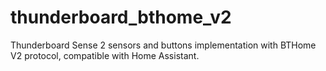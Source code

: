 # thunderboard_bthome_v2
Thunderboard Sense 2 sensors and buttons implementation with BTHome V2 protocol, compatible with Home Assistant.
